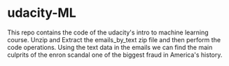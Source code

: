 # udacity-ML
This repo contains the code of the udacity's intro to machine learning course. Unzip and Extract the emails_by_text zip file and then perform the code operations. Using the text data in the emails we can find the main culprits of the enron scandal one of the biggest fraud in America's history.
